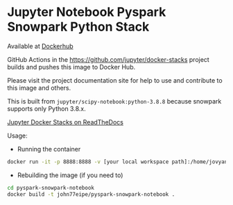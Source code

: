 # Jupyter Notebook Pyspark Snowpark Python Stack

Available at [Dockerhub](https://hub.docker.com/r/john77eipe/pyspark-snowpark-notebook)

GitHub Actions in the <https://github.com/jupyter/docker-stacks> project builds and pushes this image to Docker Hub.

Please visit the project documentation site for help to use and contribute to this image and others.

This is built from `jupyter/scipy-notebook:python-3.8.8` because snowpark supports only Python 3.8.x.

[Jupyter Docker Stacks on ReadTheDocs](https://jupyter-docker-stacks.readthedocs.io/en/latest/index.html)

Usage:

- Running the container

```sh
docker run -it -p 8888:8888 -v [your local workspace path]:/home/jovyan/work john77eipe/pyspark-snowpark-notebook
```

- Rebuilding the image (if you need to)

```sh
cd pyspark-snowpark-notebook
docker build -t john77eipe/pyspark-snowpark-notebook .
```